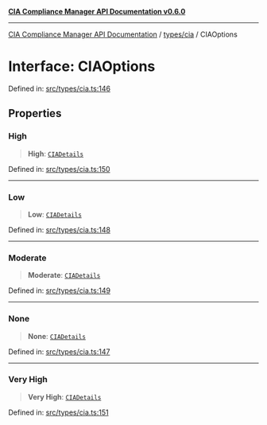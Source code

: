 [**CIA Compliance Manager API Documentation v0.6.0**](../../../README.md)

***

[CIA Compliance Manager API Documentation](../../../modules.md) / [types/cia](../README.md) / CIAOptions

# Interface: CIAOptions

Defined in: [src/types/cia.ts:146](https://github.com/Hack23/cia-compliance-manager/blob/32fe683007dd7fe1aa6b244d2353e60fab4f51de/src/types/cia.ts#L146)

## Properties

### High

> **High**: [`CIADetails`](CIADetails.md)

Defined in: [src/types/cia.ts:150](https://github.com/Hack23/cia-compliance-manager/blob/32fe683007dd7fe1aa6b244d2353e60fab4f51de/src/types/cia.ts#L150)

***

### Low

> **Low**: [`CIADetails`](CIADetails.md)

Defined in: [src/types/cia.ts:148](https://github.com/Hack23/cia-compliance-manager/blob/32fe683007dd7fe1aa6b244d2353e60fab4f51de/src/types/cia.ts#L148)

***

### Moderate

> **Moderate**: [`CIADetails`](CIADetails.md)

Defined in: [src/types/cia.ts:149](https://github.com/Hack23/cia-compliance-manager/blob/32fe683007dd7fe1aa6b244d2353e60fab4f51de/src/types/cia.ts#L149)

***

### None

> **None**: [`CIADetails`](CIADetails.md)

Defined in: [src/types/cia.ts:147](https://github.com/Hack23/cia-compliance-manager/blob/32fe683007dd7fe1aa6b244d2353e60fab4f51de/src/types/cia.ts#L147)

***

### Very High

> **Very High**: [`CIADetails`](CIADetails.md)

Defined in: [src/types/cia.ts:151](https://github.com/Hack23/cia-compliance-manager/blob/32fe683007dd7fe1aa6b244d2353e60fab4f51de/src/types/cia.ts#L151)

